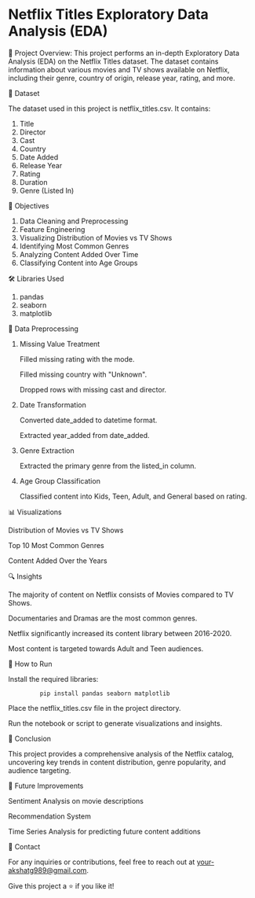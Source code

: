 # Netflix Titles Exploratory Data Analysis (EDA)


📌 Project Overview: This project performs an in-depth Exploratory Data Analysis (EDA) on the Netflix Titles dataset. The dataset contains information about various movies and TV shows available on Netflix, including their genre, country of origin, release year, rating, and more.


📄 Dataset

The dataset used in this project is netflix_titles.csv. It contains:
1. Title
2. Director
3. Cast
4. Country
5. Date Added
6. Release Year
7. Rating
8. Duration
9. Genre (Listed In)

🎯 Objectives

1. Data Cleaning and Preprocessing
2. Feature Engineering
3. Visualizing Distribution of Movies vs TV Shows
4. Identifying Most Common Genres
5. Analyzing Content Added Over Time
6. Classifying Content into Age Groups

🛠️ Libraries Used

1. pandas
2. seaborn
3. matplotlib

🔄 Data Preprocessing

1. Missing Value Treatment

   Filled missing rating with the mode.

   Filled missing country with "Unknown".

   Dropped rows with missing cast and director.

2. Date Transformation

   Converted date_added to datetime format.

   Extracted year_added from date_added.

3. Genre Extraction

   Extracted the primary genre from the listed_in column.

4. Age Group Classification

   Classified content into Kids, Teen, Adult, and General based on rating.
 
📊 Visualizations

   Distribution of Movies vs TV Shows

   Top 10 Most Common Genres

   Content Added Over the Years

🔍 Insights

  The majority of content on Netflix consists of Movies compared to TV Shows.

  Documentaries and Dramas are the most common genres.

  Netflix significantly increased its content library between 2016-2020.

  Most content is targeted towards Adult and Teen audiences.

🚀 How to Run

   Install the required libraries:

             pip install pandas seaborn matplotlib

  Place the netflix_titles.csv file in the project directory.

  Run the notebook or script to generate visualizations and insights.

🎯 Conclusion

   This project provides a comprehensive analysis of the Netflix catalog, uncovering key trends in content distribution, genre popularity, and audience targeting.

📌 Future Improvements

  Sentiment Analysis on movie descriptions

  Recommendation System
 
  Time Series Analysis for predicting future content additions

📧 Contact

For any inquiries or contributions, feel free to reach out at your-akshatg989@gmail.com.

Give this project a ⭐ if you like it!
